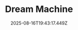 ---
title: "Dream Machine"
date: "2025-08-16T19:43:17.449Z"
read_year: "NO"
recommendation: '5'
url: /bookshelf/dream-machine
---